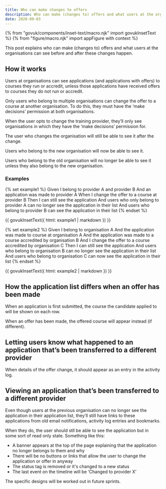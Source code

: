 ```yaml
---
title: Who can make changes to offers
description: Who can make (changes to) offers and what users at the organisations can see before and after these changes happen
date: 2020-09-03
---
```


{% from "govuk/components/inset-text/macro.njk" import govukInsetText %}
{% from "figure/macro.njk" import appFigure with context %}

This post explains who can make (changes to) offers and what users at the organisations can see before and after these changes happen.

## How it works

Users at organisations can see applications (and applications with offers) to courses they run or accredit, unless those applications have received offers to courses they do not run or accredit.

Only users who belong to multiple organisations can change the offer to a course at another organisation. To do this, they must have the ‘make decisions’ permission at both organisations.

When the user opts to change the training provider, they’ll only see organisations in which they have the ‘make decisions’ permission for.

The user who changes the organisation will still be able to see it after the change.

Users who belong to the new organisation will now be able to see it.

Users who belong to the old organisation will no longer be able to see it unless they also belong to the new organisation.

### Examples

{% set example1 %}
  Given I belong to provider A and provider B
  And an application was made to provider A
  When I change the offer to a course at provider B
  Then I can still see the application
  And users who only belong to provider A can no longer see the application in their list
  And users who belong to provider B can see the application in their list
{% endset %}


{{ govukInsetText({
  html: example1 | markdown
}) }}

{% set example2 %}
  Given I belong to organisation A
  And the application was made to course at organisation A
  And the application was made to a course accredited by organisation B
  And I change the offer to a course accredited by organisation C
  Then I can still see the application
  And users who belong to organisation B can no longer see the application in their list
  And users who belong to organisation C can now see the application in their list
{% endset %}

{{ govukInsetText({
  html: example2 | markdown
}) }}

## How the application list differs when an offer has been made

When an application is first submitted, the course the candidate applied to will be shown on each row.

When an offer has been made, the offered course will appear instead (if different).

## Letting users know what happened to an application that’s been transferred to a different provider

When details of the offer change, it should appear as an entry in the activity log.

## Viewing an application that’s been transferred to a different provider

Even though users at the previous organisation can no longer see the application in their application list, they’ll still have links to these applications from old email notifications, activity log entries and bookmarks.

When they do, the user should stll be able to see the application but in some sort of read only state. Something like this:

* A banner appears at the top of the page explaining that the application no longer belongs to them and why
* There will be no buttons or links that allow the user to change the application or offer in anyway
* The status tag is removed _or_ it's changed to a new status
* The last event on the timeline will be ‘Changed to provider X’

The specific designs will be worked out in future sprints.

